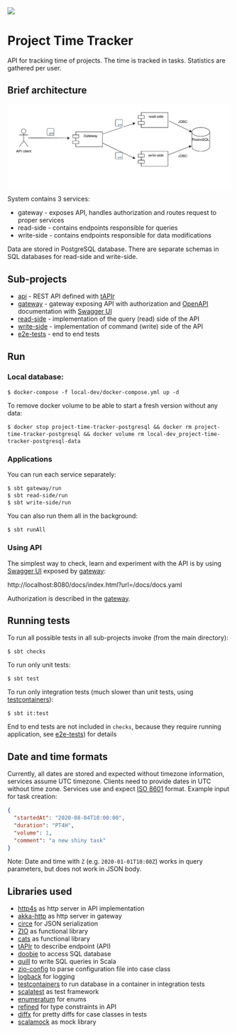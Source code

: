 <img src="https://github.com/rpiotrow/project-time-tracker/workflows/Checks/badge.svg"/>

# Project Time Tracker

API for tracking time of projects. The time is tracked in tasks. Statistics are gathered per user.

## Brief architecture

![Architecture diagram](arch_diagram.png)

System contains 3 services:
 * gateway - exposes API, handles authorization and routes request to proper services
 * read-side - contains endpoints responsible for queries
 * write-side - contains endpoints responsible for data modifications

Data are stored in PostgreSQL database. There are separate schemas in SQL databases for read-side and write-side.

## Sub-projects

 * [api](api/README.md) - REST API defined with [tAPIr](https://tapir.softwaremill.com/)
 * [gateway](gateway/README.md) - gateway exposing API with authorization
   and [OpenAPI](https://www.openapis.org/) documentation with [Swagger UI](https://swagger.io/tools/swagger-ui/)
 * [read-side](read-side/README.md) - implementation of the query (read) side of the API
 * [write-side](write-side/README.md) - implementation of command (write) side of the API
 * [e2e-tests](e2e-tests/README.md) - end to end tests

## Run

### Local database:

```
$ docker-compose -f local-dev/docker-compose.yml up -d
```

To remove docker volume to be able to start a fresh version without any data:
```
$ docker stop project-time-tracker-postgresql && docker rm project-time-tracker-postgresql && docker volume rm local-dev_project-time-tracker-postgresql-data
```

### Applications

You can run each service separately:
```
$ sbt gateway/run
$ sbt read-side/run
$ sbt write-side/run
```

You can also run them all in the background:
```
$ sbt runAll
```

### Using API

The simplest way to check, learn and experiment with the API
is by using [Swagger UI](https://swagger.io/tools/swagger-ui/) exposed by [gateway](gateway/README.md):

http://localhost:8080/docs/index.html?url=/docs/docs.yaml

Authorization is described in the [gateway](gateway/README.md).

## Running tests

To run all possible tests in all sub-projects invoke (from the main directory):
```
$ sbt checks
```
To run only unit tests:
```
$ sbt test
```
To run only integration tests (much slower than unit tests, using
[testcontainers](https://github.com/testcontainers/testcontainers-scala)):
```
$ sbt it:test
```

End to end tests are not included in `checks`, because they require running application,
see [e2e-tests](e2e-tests/README.md)) for details

## Date and time formats

Currently, all dates are stored and expected without timezone information, services assume UTC timezone. Clients
need to provide dates in UTC without time zone. Services use and expect
[ISO 8601](https://en.wikipedia.org/wiki/ISO_8601) format. Example input for task creation:
```json
{
  "startedAt": "2020-08-04T10:00:00",
  "duration": "PT4H",
  "volume": 1,
  "comment": "a new shiny task"
}
```

Note: Date and time with `Z` (e.g. `2020-01-01T10:00Z`) works in query parameters, but does not work
in JSON body.

## Libraries used

 * [http4s](https://http4s.org/) as http server in API implementation
 * [akka-http](https://doc.akka.io/docs/akka-http/current/index.html) as http server in gateway
 * [circe](https://circe.github.io/circe/) for JSON serialization
 * [ZIO](https://zio.dev/) as functional library
 * [cats](https://typelevel.org/cats/) as functional library
 * [tAPIr](https://tapir.softwaremill.com/) to describe endpoint (API)
 * [doobie](https://tpolecat.github.io/doobie/) to access SQL database
 * [quill](https://getquill.io/) to write SQL queries in Scala
 * [zio-config](https://zio.github.io/zio-config/) to parse configuration file into case class
 * [logback](http://logback.qos.ch/) for logging
 * [testcontainers](https://github.com/testcontainers/testcontainers-scala) to run database in a container in integration tests
 * [scalatest](https://www.scalatest.org/) as test framework
 * [enumeratum](https://github.com/lloydmeta/enumeratum) for enums
 * [refined](https://github.com/fthomas/refined) for type constraints in API
 * [diffx](https://github.com/softwaremill/diffx) for pretty diffs for case classes in tests
 * [scalamock](https://scalamock.org/) as mock library
